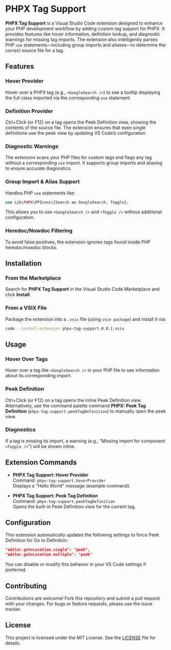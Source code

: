 # PHPX Tag Support

**PHPX Tag Support** is a Visual Studio Code extension designed to enhance your PHP development workflow by adding custom tag support for PHPX. It provides features like hover information, definition lookup, and diagnostic warnings for missing tag imports. The extension also intelligently parses PHP `use` statements—including group imports and aliases—to determine the correct source file for a tag.

## Features

### Hover Provider

Hover over a PHPX tag (e.g., `<GoogleSearch />`) to see a tooltip displaying the full class imported via the corresponding `use` statement.

### Definition Provider

Ctrl+Click (or F12) on a tag opens the Peek Definition view, showing the contents of the source file. The extension ensures that even single definitions use the peek view by updating VS Code’s configuration.

### Diagnostic Warnings

The extension scans your PHP files for custom tags and flags any tag without a corresponding `use` import. It supports group imports and aliasing to ensure accurate diagnostics.

### Group Import & Alias Support

Handles PHP `use` statements like:

```php
use Lib\PHPX\PPIcons\{Search as GoogleSearch, Toggle};
```

This allows you to use `<GoogleSearch />` and `<Toggle />` without additional configuration.

### Heredoc/Nowdoc Filtering

To avoid false positives, the extension ignores tags found inside PHP heredoc/nowdoc blocks.

## Installation

### From the Marketplace

Search for **PHPX Tag Support** in the Visual Studio Code Marketplace and click **Install**.

### From a VSIX File

Package the extension into a `.vsix` file (using `vsce package`) and install it via:

```bash
code --install-extension phpx-tag-support-0.0.1.vsix
```

## Usage

### Hover Over Tags

Hover over a tag like `<GoogleSearch />` in your PHP file to see information about its corresponding import.

### Peek Definition

Ctrl+Click (or F12) on a tag opens the inline Peek Definition view. Alternatively, use the command palette command **PHPX: Peek Tag Definition** (`phpx-tag-support.peekTagDefinition`) to manually open the peek view.

### Diagnostics

If a tag is missing its import, a warning (e.g., “Missing import for component `<Toggle />`”) will be shown inline.

## Extension Commands

- **PHPX Tag Support: Hover Provider**  
   Command: `phpx-tag-support.hoverProvider`  
   Displays a "Hello World" message (example command).

- **PHPX Tag Support: Peek Tag Definition**  
   Command: `phpx-tag-support.peekTagDefinition`  
   Opens the built-in Peek Definition view for the current tag.

## Configuration

This extension automatically updates the following settings to force Peek Definition for Go to Definition:

```json
"editor.gotoLocation.single": "peek",
"editor.gotoLocation.multiple": "peek"
```

You can disable or modify this behavior in your VS Code settings if preferred.

## Contributing

Contributions are welcome! Fork this repository and submit a pull request with your changes. For bugs or feature requests, please use the issue tracker.

## License

This project is licensed under the MIT License. See the [LICENSE](./LICENSE) file for details.
